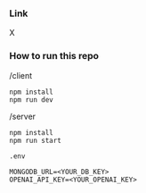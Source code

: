 ### Link
X

### How to run this repo
/client
```
npm install
npm run dev
```

/server
```angular2html
npm install
npm run start
```

`.env`
```angular2html
MONGODB_URL=<YOUR_DB_KEY>
OPENAI_API_KEY=<YOUR_OPENAI_KEY>
```
